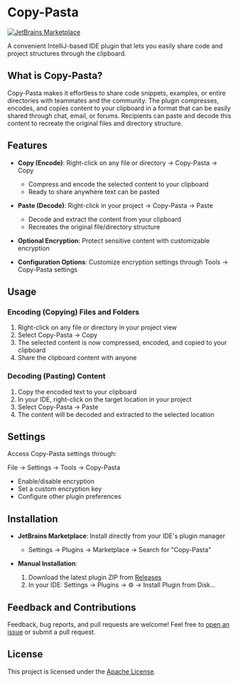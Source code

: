 # Copy-Pasta

[![JetBrains Marketplace](https://img.shields.io/jetbrains/plugin/v/info.suryasoni.copy_pasta?label=JetBrains%20Marketplace)](https://plugins.jetbrains.com/plugin/XXXXX-copy-pasta)

A convenient IntelliJ-based IDE plugin that lets you easily share code and project structures through the clipboard.


## What is Copy-Pasta?

Copy-Pasta makes it effortless to share code snippets, examples, or entire directories with teammates and the community. The plugin compresses, encodes, and copies content to your clipboard in a format that can be easily shared through chat, email, or forums. Recipients can paste and decode this content to recreate the original files and directory structure.

## Features

- **Copy (Encode)**: Right-click on any file or directory → Copy-Pasta → Copy
  - Compress and encode the selected content to your clipboard
  - Ready to share anywhere text can be pasted

- **Paste (Decode)**: Right-click in your project → Copy-Pasta → Paste
  - Decode and extract the content from your clipboard
  - Recreates the original file/directory structure

- **Optional Encryption**: Protect sensitive content with customizable encryption

- **Configuration Options**: Customize encryption settings through Tools → Copy-Pasta settings

## Usage

### Encoding (Copying) Files and Folders

1. Right-click on any file or directory in your project view
2. Select Copy-Pasta → Copy
3. The selected content is now compressed, encoded, and copied to your clipboard
4. Share the clipboard content with anyone

### Decoding (Pasting) Content

1. Copy the encoded text to your clipboard
2. In your IDE, right-click on the target location in your project
3. Select Copy-Pasta → Paste
4. The content will be decoded and extracted to the selected location

## Settings

Access Copy-Pasta settings through:

File → Settings → Tools → Copy-Pasta

- Enable/disable encryption
- Set a custom encryption key
- Configure other plugin preferences

## Installation

- **JetBrains Marketplace**: Install directly from your IDE's plugin manager
  - Settings → Plugins → Marketplace → Search for "Copy-Pasta"

- **Manual Installation**:
  1. Download the latest plugin ZIP from [Releases](https://github.com/YourUsername/copy-pasta/releases)
  2. In your IDE: Settings → Plugins → ⚙️ → Install Plugin from Disk...

## Feedback and Contributions

Feedback, bug reports, and pull requests are welcome! Feel free to [open an issue](https://github.com/YourUsername/copy-pasta/issues) or submit a pull request.

## License

This project is licensed under the [Apache License](LICENSE).
